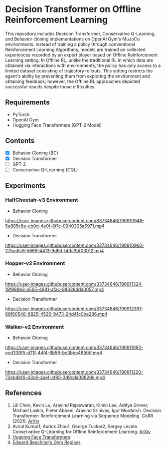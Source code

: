 # Decision Transformer on Offline Reinforcement Learning

This repository includes Decision Transformer, Conservative Q-Learning, and Behavior cloning implementations on OpenAI Gym's MuJoCo environments. Instead of training a policy through conventional Reinforcement Learning Algorithms, models are trained on collected experiences recorded by an expert player based on Offline Reinforcement Learning setting. In Offline RL, unlike the traditional RL in which data are obtained via interactions with environments, the policy has only access to a limited dataset consisting of trajectory rollouts. This setting restricts the agent's ability by preventing them from exploring the environment and obtaining feedback; however, the Offline RL approaches depicted successful results despite those difficulties. 

## Requirements

* PyTorch
* OpenAI Gym
* Hugging Face Transformers (GPT-2 Model)

## Contents
  - [x] Behavior Cloning (BC)
  - [x] Decision Transformer
  - [ ] GPT-2
  - [ ] Conseravtive Q-Learning (CQL)
  
## Experiments
### HalfCheetah-v3 Environment

* Behavior Cloning

https://user-images.githubusercontent.com/33734646/190910946-5e885c8e-cb0d-4e0f-8f1c-0940305a6971.mp4

* Decision Transformer

https://user-images.githubusercontent.com/33734646/190910960-275cdfc8-5669-4413-9d6d-bb1a3bf03012.mp4



### Hopper-v2 Environment

* Behavior Cloning


https://user-images.githubusercontent.com/33734646/190911324-19f988e3-a565-4941-afac-98038dda0057.mp4


* Decision Transformer


https://user-images.githubusercontent.com/33734646/190912391-68f80548-8825-4526-9473-24d41c0be286.mp4



### Walker-v2 Environment

* Behavior Cloning

https://user-images.githubusercontent.com/33734646/190911092-ecd330f5-d71f-44f4-8b59-bc3bbe465f4f.mp4

* Decision Transformer


https://user-images.githubusercontent.com/33734646/190911220-72eb4bf6-43c6-4aef-af65-3d9cda0882de.mp4



## References

1. Lili Chen, Kevin Lu, Aravind Rajeswaran, Kimin Lee, Aditya Grover, Michael Laskin, Pieter Abbeel, Aravind Srinivas, Igor Mordatch. Decision Transformer: Reinforcement Learning via Sequence Modeling. CoRR (2021). [ArXiv](https://arxiv.org/abs/2106.01345)
2. Aviral Kumar1, Aurick Zhou1, George Tucker2, Sergey Levine. Conservative Q-Learning for Offline Reinforcement Learning. [ArXiv](https://arxiv.org/abs/2006.04779)
3. [Hugging Face Transformers](https://github.com/huggingface/transformers)
4. [Edward Beeching's Gym Replays](https://huggingface.co/datasets/edbeeching/decision_transformer_gym_replay)
